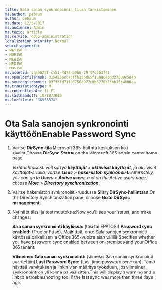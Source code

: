 ```yaml
---
title: Sala sanan synkronoinnin tilan tarkistaminen
ms.author: pebaum
author: pebaum
ms.date: 12/5/2017
ms.audience: Admin
ms.topic: article
ms.service: o365-administration
localization_priority: Normal
search.appverid:
- MET150
- MOE150
- MEW150
- MED150
- MBS150
ms.assetid: 7aa9628f-c551-4d73-b966-29f47c2b3f43
ms.openlocfilehash: 3354256cc70ffb256d65f18aa68ddd27588c5d4b
ms.sourcegitcommit: 037331d71f06750d972c0b6278b23bb15c4806ca
ms.translationtype: MT
ms.contentlocale: fi-FI
ms.lasthandoff: 10/18/2019
ms.locfileid: "36555374"
---
```

# <a name="enable-password-sync"></a><span data-ttu-id="32551-102">Ota Sala sanojen synkronointi käyttöön</span><span class="sxs-lookup"><span data-stu-id="32551-102">Enable Password Sync</span></span>

1.  <span data-ttu-id="32551-103">Valitse **DirSync-tila** Microsoft 365-hallinta keskuksen koti sivulta.</span><span class="sxs-lookup"><span data-stu-id="32551-103">Choose **DirSync Status** on the Microsoft 365 admin center home page.</span></span> 
    
     <span data-ttu-id="32551-104">*Vaihtoehtoisesti voit siirtyä **käyttäjät** \> **aktiiviset käyttäjät**, ja aktiiviset käyttäjät-sivulla, valitse **Lisää** \> **hakemiston synkronointi.***</span><span class="sxs-lookup"><span data-stu-id="32551-104">*Alternately, you can go to **Users** \> **Active users**, and on the Active users page, choose **More** \> **Directory synchronization.***</span></span> 
    
2. <span data-ttu-id="32551-105">Valitse hakemiston synkronointi-ruudussa **Siirry DirSync-hallintaan**.</span><span class="sxs-lookup"><span data-stu-id="32551-105">On the Directory Synchronization pane, choose **Go to DirSync management**.</span></span> 
    
3. <span data-ttu-id="32551-106">Nyt näet tilasi ja teet muutoksia:</span><span class="sxs-lookup"><span data-stu-id="32551-106">Now you'll see your status, and make changes:</span></span>
    
    <span data-ttu-id="32551-107">**Sala sanan synkronointi käytössä:** (tosi tai EPÄTOSI).</span><span class="sxs-lookup"><span data-stu-id="32551-107">**Password sync enabled:** (True or False).</span></span> <span data-ttu-id="32551-108">Määrittää, onko Sala sanojen synkronointi käytössä paikallisen ja Office 365-vuokra ajan välillä.</span><span class="sxs-lookup"><span data-stu-id="32551-108">Specifies whether you have password sync enabled between on-premises and your Office 365 tenant.</span></span> 
    
    <span data-ttu-id="32551-109">**Viimeinen Sala sanan synkronointi:** (viimeksi Sala sanan synkronointi suoritettiin).</span><span class="sxs-lookup"><span data-stu-id="32551-109">**Last Password Sync:** (Last time password sync ran).</span></span> <span data-ttu-id="32551-110">Tämä näyttää varoituksen ja linkin vian määritys työkaluun, jos viimeinen synkronointi on yli kolme päivää sitten.</span><span class="sxs-lookup"><span data-stu-id="32551-110">This will display a warning and a link to a troubleshooting tool if the last sync was more than three days ago.</span></span> 
    

